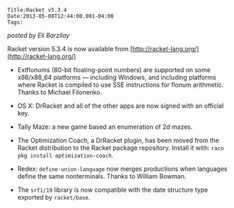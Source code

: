 
    Title:Racket v5.3.4
    Date:2013-05-08T12:44:00.001-04:00
    Tags:

*posted by Eli Barzilay*

Racket version 5.3.4 is now available from
[http://racket-lang.org/](http://racket-lang.org/)


* Extflonums (80-bit floating-point numbers) are supported on some x86/x86_64 platforms — including Windows, and including platforms where Racket is compiled to use SSE instructions for flonum arithmetic.  Thanks to Michael Filonenko.

* OS X: DrRacket and all of the other apps are now signed with an official key.

* Tally Maze: a new game based an enumeration of 2d mazes.

* The Optimization Coach, a DrRacket plugin, has been moved from the Racket distribution to the Racket package repository.  Install it with: `raco pkg install optimization-coach`.

* Redex: `define-union-language` now merges productions when languages define the same nonterminals.  Thanks to William Bowman.

* The `srfi/19` library is now compatible with the date structure type exported by `racket/base`.


